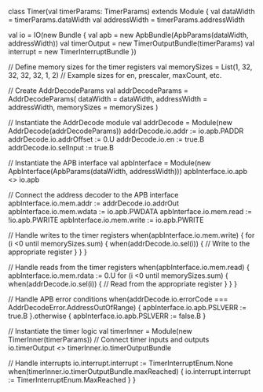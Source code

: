 class Timer(val timerParams: TimerParams) extends Module {
  val dataWidth = timerParams.dataWidth
  val addressWidth = timerParams.addressWidth

  val io = IO(new Bundle {
    val apb = new ApbBundle(ApbParams(dataWidth, addressWidth))
    val timerOutput = new TimerOutputBundle(timerParams)
    val interrupt = new TimerInterruptBundle
  })

  // Define memory sizes for the timer registers
  val memorySizes = List(1, 32, 32, 32, 32, 1, 2) // Example sizes for en, prescaler, maxCount, etc.

  // Create AddrDecodeParams
  val addrDecodeParams = AddrDecodeParams(
    dataWidth = dataWidth,
    addressWidth = addressWidth,
    memorySizes = memorySizes
  )

  // Instantiate the AddrDecode module
  val addrDecode = Module(new AddrDecode(addrDecodeParams))
  addrDecode.io.addr := io.apb.PADDR
  addrDecode.io.addrOffset := 0.U
  addrDecode.io.en := true.B
  addrDecode.io.selInput := true.B

  // Instantiate the APB interface
  val apbInterface = Module(new ApbInterface(ApbParams(dataWidth, addressWidth)))
  apbInterface.io.apb <> io.apb

  // Connect the address decoder to the APB interface
  apbInterface.io.mem.addr := addrDecode.io.addrOut
  apbInterface.io.mem.wdata := io.apb.PWDATA
  apbInterface.io.mem.read := !io.apb.PWRITE
  apbInterface.io.mem.write := io.apb.PWRITE

  // Handle writes to the timer registers
  when(apbInterface.io.mem.write) {
    for (i <0 until memorySizes.sum) {
      when(addrDecode.io.sel(i)) {
        // Write to the appropriate register
      }
    }
  }

  // Handle reads from the timer registers
  when(apbInterface.io.mem.read) {
    apbInterface.io.mem.rdata := 0.U
    for (i <0 until memorySizes.sum) {
      when(addrDecode.io.sel(i)) {
        // Read from the appropriate register
      }
    }
  }

  // Handle APB error conditions
  when(addrDecode.io.errorCode === AddrDecodeError.AddressOutOfRange) {
    apbInterface.io.apb.PSLVERR := true.B
  }.otherwise {
    apbInterface.io.apb.PSLVERR := false.B
  }

  // Instantiate the timer logic
  val timerInner = Module(new TimerInner(timerParams))
  // Connect timer inputs and outputs
  io.timerOutput <> timerInner.io.timerOutputBundle

  // Handle interrupts
  io.interrupt.interrupt := TimerInterruptEnum.None
  when(timerInner.io.timerOutputBundle.maxReached) {
    io.interrupt.interrupt := TimerInterruptEnum.MaxReached
  }
}
